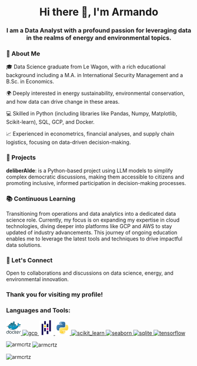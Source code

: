 <h1 align="center">Hi there 👋, I'm Armando</h1>
<h3 align="center">I am a Data Analyst with a profound passion for leveraging data in the realms of energy and environmental topics.</h3>

<h3 align="left">🌱 About Me</h3>

<p align="left">
🎓 Data Science graduate from Le Wagon, with a rich educational background including a M.A. in International Security Management and a B.Sc. in Economics.<br>
  
🌍 Deeply interested in energy sustainability, environmental conservation, and how data can drive change in these areas.<br>

💻 Skilled in Python (including libraries like Pandas, Numpy, Matplotlib, Scikit-learn), SQL, GCP, and Docker.<br>

📈 Experienced in econometrics, financial analyses, and supply chain logistics, focusing on data-driven decision-making.<br>


<h3 align="left">🔭 Projects</h3>
<p align="left">
<b>deliberAIde</b>: is a Python-based project using LLM models to simplify complex democratic discussions, making them accessible to citizens and promoting inclusive, informed participation in decision-making processes.<br>
</p>

<h3 align="left">📚 Continuous Learning</h3>
<p align="left">
Transitioning from operations and data analytics into a dedicated data science role. Currently, my focus is on expanding my expertise in cloud technologies, diving deeper into platforms like GCP and AWS to stay updated of industry advancements. This journey of ongoing education enables me to leverage the latest tools and techniques to drive impactful data solutions.
</p>

<h3 align="left">🤝 Let's Connect</h3>
<p align="left">
Open to collaborations and discussions on data science, energy, and environmental innovation. 
</p>

<h3 align="left">Thank you for visiting my profile!</h3>

<h3 align="left">Languages and Tools:</h3>

<p align="left"> <a href="https://www.docker.com/" target="_blank" rel="noreferrer"> <img src="https://raw.githubusercontent.com/devicons/devicon/master/icons/docker/docker-original-wordmark.svg" alt="docker" width="40" height="40"/> </a> <a href="https://cloud.google.com" target="_blank" rel="noreferrer"> <img src="https://www.vectorlogo.zone/logos/google_cloud/google_cloud-icon.svg" alt="gcp" width="40" height="40"/> </a> <a href="https://pandas.pydata.org/" target="_blank" rel="noreferrer"> <img src="https://raw.githubusercontent.com/devicons/devicon/2ae2a900d2f041da66e950e4d48052658d850630/icons/pandas/pandas-original.svg" alt="pandas" width="40" height="40"/> </a> <a href="https://www.python.org" target="_blank" rel="noreferrer"> <img src="https://raw.githubusercontent.com/devicons/devicon/master/icons/python/python-original.svg" alt="python" width="40" height="40"/> </a> <a href="https://scikit-learn.org/" target="_blank" rel="noreferrer"> <img src="https://upload.wikimedia.org/wikipedia/commons/0/05/Scikit_learn_logo_small.svg" alt="scikit_learn" width="40" height="40"/> </a> <a href="https://seaborn.pydata.org/" target="_blank" rel="noreferrer"> <img src="https://seaborn.pydata.org/_images/logo-mark-lightbg.svg" alt="seaborn" width="40" height="40"/> </a> <a href="https://www.sqlite.org/" target="_blank" rel="noreferrer"> <img src="https://www.vectorlogo.zone/logos/sqlite/sqlite-icon.svg" alt="sqlite" width="40" height="40"/> </a> <a href="https://www.tensorflow.org" target="_blank" rel="noreferrer"> <img src="https://www.vectorlogo.zone/logos/tensorflow/tensorflow-icon.svg" alt="tensorflow" width="40" height="40"/> </a> 
</p>


<p><img align="left" src="https://github-readme-stats.vercel.app/api/top-langs?username=armcrtz&show_icons=true&locale=en&layout=compact" alt="armcrtz" /></p>

<p>&nbsp;<img align="center" src="https://github-readme-stats.vercel.app/api?username=armcrtz&show_icons=true&locale=en" alt="armcrtz" /></p>

<p><img align="center" src="https://github-readme-streak-stats.herokuapp.com/?user=armcrtz&" alt="armcrtz" /></p>
